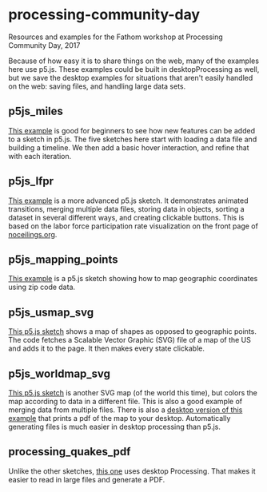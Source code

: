 # processing-community-day
Resources and examples for the Fathom workshop at Processing Community Day, 2017

Because of how easy it is to share things on the web, many of the examples here use p5.js. These examples could be built in desktopProcessing as well, but we save the desktop examples for situations that aren't easily handled on the web: saving files, and handling large data sets.

## p5js_miles
[This example](examples/miles) is good for beginners to see how new features can be added to a sketch in p5.js. The five sketches here start with loading a data file and building a timeline. We then add a basic hover interaction, and refine that with each iteration.


## p5js_lfpr
[This example](examples/p5js_lfpr) is a more advanced p5.js sketch. It demonstrates animated transitions, merging multiple data files, storing data in objects, sorting a dataset in several different ways, and creating clickable buttons. This is based on the labor force participation rate visualization on the front page of [noceilings.org](http://www.noceilings.org/).

## p5js_mapping_points
[This example](examples/p5js_mapping_points) is a p5.js sketch showing how to map geographic coordinates using zip code data.

## p5js_usmap_svg
[This p5.js sketch](examples/p5js_usmap_svg/) shows a map of shapes as opposed to geographic points. The code fetches a Scalable Vector Graphic (SVG) file of a map of the US and adds it to the page. It then makes every state clickable. 

## p5js_worldmap_svg
[This p5.js sketch](examples/p5js_worldmap_svg) is another SVG map (of the world this time), but colors the map according to data in a different file. This is also a good example of merging data from multiple files. There is also a [desktop version of this example](https://github.com/fathominfo/noceilings-data/tree/master/examples/map_export) that prints a pdf of the map to your desktop. Automatically generating files is much easier in desktop processing than p5.js.

## processing_quakes_pdf
Unlike the other sketches, [this one](examples/processing_quakes_pdf) uses desktop Processing. That makes it easier to read in large files and generate a PDF. 

